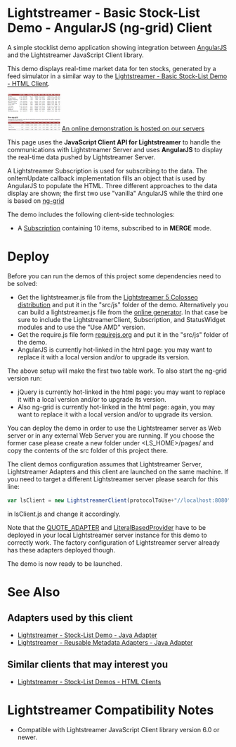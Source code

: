 # Lightstreamer - Basic Stock-List Demo - AngularJS (ng-grid) Client #

A simple stocklist demo application showing integration between [AngularJS](http://angularjs.org/) and the Lightstreamer JavaScript Client library.

This demo displays real-time market data for ten stocks, generated by a feed simulator in a similar way to the [Lightstreamer - Basic Stock-List Demo - HTML Client](https://github.com/Weswit/Lightstreamer-example-StockList-client-javascript#basic-stock-list-demo---html-client).<br>


![screenshot](angulardemo.png) [An online demonstration is hosted on our servers](http://demos.lightstreamer.com/AngularJSDemo)

This page uses the <b>JavaScript Client API for Lightstreamer</b> to handle the communications with Lightstreamer Server and uses <b>AngularJS</b> to display the real-time data pushed by Lightstreamer Server.

A Lightstreamer Subscription is used for subscribing to the data. The onItemUpdate callback implementation fills an object that is used by AngularJS to populate the HTML.
Three different approaches to the data display are shown; the first two use "vanilla" AngularJS while the third one is based on [ng-grid](http://angular-ui.github.io/ng-grid/)

The demo includes the following client-side technologies:
* A [Subscription](http://www.lightstreamer.com/docs/client_javascript_uni_api/Subscription.html) containing 10 items, subscribed to in **MERGE** mode.


# Deploy #

Before you can run the demos of this project some dependencies need to be solved:

-  Get the lightstreamer.js file from the [Lightstreamer 5 Colosseo distribution](http://www.lightstreamer.com/download) 
   and put it in the "src/js" folder of the demo. Alternatively you can build a lightstreamer.js file from the 
   [online generator](http://www.lightstreamer.com/distros/Lightstreamer_Allegro-Presto-Vivace_5_0_Colosseo_20120803/Lightstreamer/DOCS-SDKs/sdk_client_javascript/tools/generator.html).
   In that case be sure to include the LightstreamerClient, Subscription, and StatusWidget modules and to use the "Use AMD" version.
-  Get the require.js file form [requirejs.org](http://requirejs.org/docs/download.html) and put it in the "src/js" folder of the demo.
-  AngularJS is currently hot-linked in the html page: you may want to replace it with a local version and/or to upgrade its version.

The above setup will make the first two table work. To also start the ng-grid version run:

-  jQuery is currently hot-linked in the html page: you may want to replace it with a local version and/or to upgrade its version.
-  Also ng-grid is currently hot-linked in the html page: again, you may want to replace it with a local version and/or to upgrade its version.

You can deploy the demo in order to use the Lightstreamer server as Web server or in any external Web Server you are running. 
If you choose the former case please create a new folder under <LS_HOME>/pages/ and copy the contents of the src folder of this project there.

The client demos configuration assumes that Lightstreamer Server, Lightstreamer Adapters and this client are launched on the same machine. If you need to target a different Lightstreamer server please search for this line:
```js
var lsClient = new LightstreamerClient(protocolToUse+"//localhost:8080","DEMO");
```
in lsClient.js and change it accordingly.

Note that the [QUOTE_ADAPTER](https://github.com/Weswit/Lightstreamer-example-Stocklist-adapter-java) and [LiteralBasedProvider](https://github.com/Weswit/Lightstreamer-example-ReusableMetadata-adapter-java) have to be deployed in your local Lightstreamer server instance for this demo to correctly work. 
The factory configuration of Lightstreamer server already has these adapters deployed though.

The demo is now ready to be launched.

# See Also #

## Adapters used by this client ##

* [Lightstreamer - Stock-List Demo - Java Adapter](https://github.com/Weswit/Lightstreamer-example-Stocklist-adapter-java)
* [Lightstreamer - Reusable Metadata Adapters - Java Adapter](https://github.com/Weswit/Lightstreamer-example-ReusableMetadata-adapter-java)

## Similar clients that may interest you ##

* [Lightstreamer - Stock-List Demos - HTML Clients](https://github.com/Weswit/Lightstreamer-example-Stocklist-client-javascript)


# Lightstreamer Compatibility Notes #

- Compatible with Lightstreamer JavaScript Client library version 6.0 or newer.
